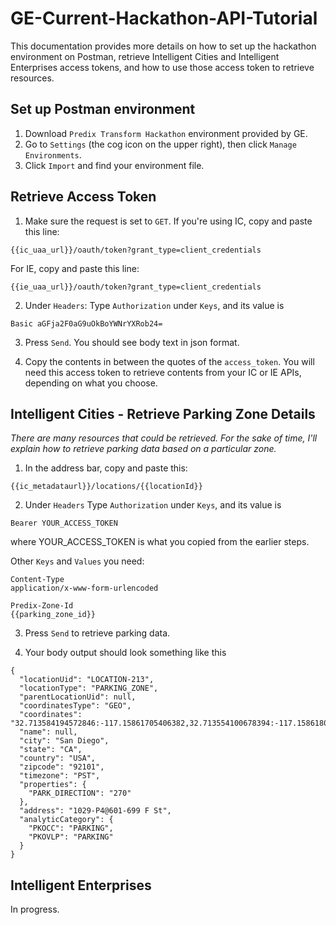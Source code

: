 # GE-Current-Hackathon-API-Tutorial
This documentation provides more details on how to set up the hackathon environment on Postman, retrieve Intelligent Cities and Intelligent Enterprises access tokens, and how to use those access token to retrieve resources.

## Set up Postman environment
1. Download `Predix Transform Hackathon` environment provided by GE.
2. Go to `Settings` (the cog icon on the upper right), then click `Manage Environments`.
3. Click `Import` and find your environment file.

## Retrieve Access Token
1. Make sure the request is set to `GET`. If you're using IC, copy and paste this line:
```
{{ic_uaa_url}}/oauth/token?grant_type=client_credentials
```
For IE, copy and paste this line:
```
{{ie_uaa_url}}/oauth/token?grant_type=client_credentials
```

2. Under `Headers`:
Type `Authorization` under `Keys`, and its value is
```
Basic aGFja2F0aG9uOkBoYWNrYXRob24=
```

3. Press `Send`. You should see body text in json format.

4. Copy the contents in between the quotes of the `access_token`. You will need this access token to retrieve contents from your IC or IE APIs, depending on what you choose.


## Intelligent Cities - Retrieve Parking Zone Details
*There are many resources that could be retrieved. For the sake of time, I'll explain how to retrieve parking data based on a particular zone.*
1. In the address bar, copy and paste this:
```
{{ic_metadataurl}}/locations/{{locationId}}
```

2. Under `Headers`
Type `Authorization` under `Keys`, and its value is
```
Bearer YOUR_ACCESS_TOKEN
```
where YOUR_ACCESS_TOKEN is what you copied from the earlier steps.

Other `Keys` and `Values` you need:
```
Content-Type
application/x-www-form-urlencoded
```
```
Predix-Zone-Id
{{parking_zone_id}}
```

3. Press `Send` to retrieve parking data.

4. Your body output should look something like this
```
{
  "locationUid": "LOCATION-213",
  "locationType": "PARKING_ZONE",
  "parentLocationUid": null,
  "coordinatesType": "GEO",
  "coordinates": "32.713584194572846:-117.15861705406382,32.713554100678394:-117.15861805406382,32.713551201356786:-117.1589225508907,32.71358309389445:-117.15892441316802",
  "name": null,
  "city": "San Diego",
  "state": "CA",
  "country": "USA",
  "zipcode": "92101",
  "timezone": "PST",
  "properties": {
    "PARK_DIRECTION": "270"
  },
  "address": "1029-P4@601-699 F St",
  "analyticCategory": {
    "PKOCC": "PARKING",
    "PKOVLP": "PARKING"
  }
}
```

## Intelligent Enterprises
In progress.
